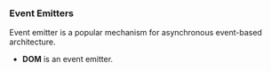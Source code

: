 ### Event Emitters
Event emitter is a popular mechanism for asynchronous event-based architecture.
- __DOM__ is an event emitter.